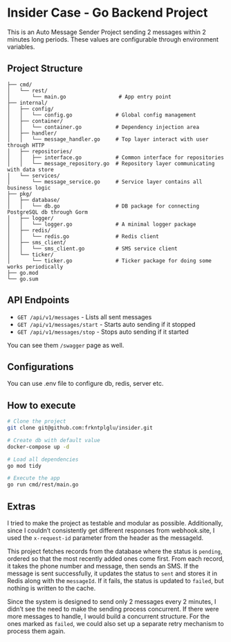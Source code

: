 # Insider Case - Go Backend Project

This is an Auto Message Sender Project sending 2 messages within 2 minutes long periods. These values are configurable through environment variables.

## Project Structure

```
├── cmd/
│   └── rest/
│       └── main.go                 # App entry point
├── internal/
│   ├── config/
│   │   └── config.go              # Global config management
│   ├── container/
│   │   └── container.go           # Dependency injection area
│   ├── handler/
│   │   └── message_handler.go     # Top layer interact with user through HTTP
│   ├── repositories/
│   │   ├── interface.go           # Common interface for repositories
│   │   └── message_repository.go  # Repository layer communicating with data store
│   └── services/
│       └── message_service.go     # Service layer contains all business logic
├── pkg/
│   ├── database/
│   │   └── db.go                  # DB package for connecting PostgreSQL db through Gorm
│   ├── logger/
│   │   └── logger.go              # A minimal logger package
│   ├── redis/
│   │   └── redis.go               # Redis client
│   ├── sms_client/
│   │   └── sms_client.go          # SMS service client
│   └── ticker/
│       └── ticker.go              # Ticker package for doing some works periodically
├── go.mod
└── go.sum
```

## API Endpoints

- `GET /api/v1/messages` - Lists all sent messages
- `GET /api/v1/messages/start` - Starts auto sending if it stopped
- `GET /api/v1/messages/stop` - Stops auto sending if it started

You can see them `/swagger` page as well.

## Configurations

You can use .env file to configure db, redis, server etc.

## How to execute

```bash
# Clone the project
git clone git@github.com:frkntplglu/insider.git

# Create db with default value
docker-compose up -d

# Load all dependencies
go mod tidy

# Execute the app
go run cmd/rest/main.go
```

## Extras

I tried to make the project as testable and modular as possible. Additionally, since I couldn’t consistently get different responses from webhook.site, I used the `x-request-id` parameter from the header as the messageId. 

This project fetches records from the database where the status is `pending`, ordered so that the most recently added ones come first. From each record, it takes the phone number and message, then sends an SMS. If the message is sent successfully, it updates the status to `sent` and stores it in Redis along with the `messageId`. If it fails, the status is updated to `failed`, but nothing is written to the cache.

Since the system is designed to send only 2 messages every 2 minutes, I didn’t see the need to make the sending process concurrent. If there were more messages to handle, I would build a concurrent structure. For the ones marked as `failed`, we could also set up a separate retry mechanism to process them again.
